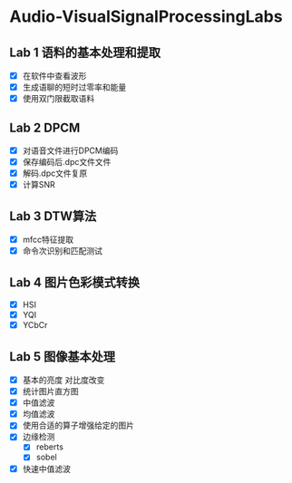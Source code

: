# Audio-VisualSignalProcessingLabs

## Lab 1 语料的基本处理和提取

- [x] 在软件中查看波形
- [x] 生成语聊的短时过零率和能量
- [x] 使用双门限截取语料

## Lab 2 DPCM  

- [x] 对语音文件进行DPCM编码
- [x] 保存编码后.dpc文件文件
- [x] 解码.dpc文件复原
- [x] 计算SNR

## Lab 3 DTW算法

- [x] mfcc特征提取
- [x] 命令次识别和匹配测试

## Lab 4 图片色彩模式转换 

- [x] HSI
- [x] YQI
- [x] YCbCr

## Lab 5 图像基本处理

- [x] 基本的亮度 对比度改变
- [x] 统计图片直方图
- [x] 中值滤波
- [x] 均值滤波
- [x] 使用合适的算子增强给定的图片
- [x] 边缘检测
  - [x] reberts
  - [x] sobel
- [x] 快速中值滤波
